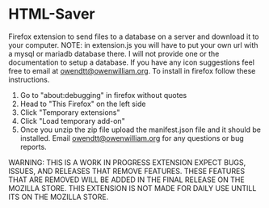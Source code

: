 # HTML-Saver
Firefox extension to send files to a database on a server and download it to your computer.
NOTE: in extension.js you will have to put your own url with a mysql or mariadb database there. I will not provide one or the documentation to setup a database.
If you have any icon suggestions feel free to email at owendtt@owenwilliam.org.
To install in firefox follow these instructions.
1. Go to "about:debugging" in firefox without quotes
2. Head to "This Firefox" on the left side
3. Click "Temporary extensions"
4. Click "Load temporary add-on"
5. Once you unzip the zip file upload the manifest.json file and it should be installed.
Email owendtt@owenwilliam.org for any questions or bug reports.

WARNING: THIS IS A WORK IN PROGRESS EXTENSION EXPECT BUGS, ISSUES, AND RELEASES THAT REMOVE FEATURES. THESE FEATURES THAT ARE REMOVED WILL BE ADDED IN THE FINAL RELEASE ON THE MOZILLA STORE.
THIS EXTENSION IS NOT MADE FOR DAILY USE UNTILL ITS ON THE MOZILLA STORE.
